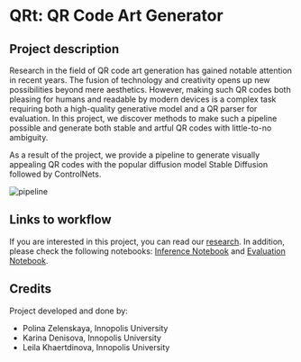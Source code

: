 # QRt: QR Code Art Generator

## Project description  

Research in the field of QR code art generation has gained notable attention in recent years. The fusion of technology and creativity opens up new possibilities beyond mere aesthetics. However, making such QR codes both pleasing for humans and readable by modern devices is a complex task requiring both a high-quality generative model and a QR parser for evaluation. In this project, we discover methods to make such a pipeline possible and generate both stable and artful QR codes with little-to-no ambiguity. 

As a result of the project, we provide a pipeline to generate visually appealing QR codes with the popular diffusion model Stable Diffusion followed by ControlNets.

![pipeline](https://github.com/karinaDen/QRt/assets/88292173/f8c6ccdc-5bb8-4145-9c92-fb897559fb88)

## Links to workflow

If you are interested in this project, you can read our [research](https://drive.google.com/file/d/1V8YaBRsnn7p3-Bi_8XY1JSrbDHUVQeej/view?usp=sharing). In addition, please check the following notebooks: [Inference Notebook](https://colab.research.google.com/drive/1FFHpqPHdL8uSde3Jwli3xBoFFwH6bdP4?usp=sharing) and [Evaluation Notebook](https://colab.research.google.com/drive/1Wasr02EYaDnYfW1vojyElDfWcH4_yc_j?usp=sharing). 

## Credits

Project developed and done by:
* Polina Zelenskaya, Innopolis University
* Karina Denisova, Innopolis University
* Leila Khaertdinova, Innopolis University
